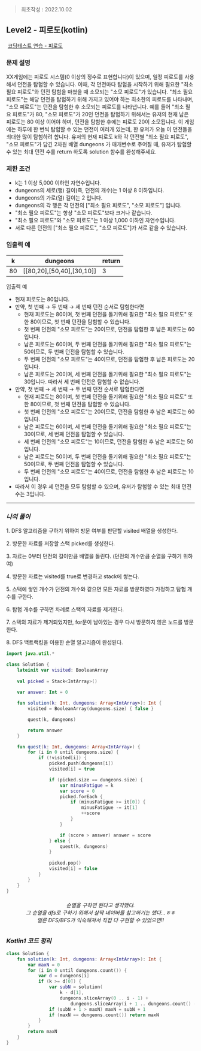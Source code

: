 > 최초작성 : 2022.10.02

## ******Level2 - 피로도****(kotlin)**

 [코딩테스트 연습 - 피로도](https://school.programmers.co.kr/learn/courses/30/lessons/87946)

### 문제 설명
 XX게임에는 피로도 시스템(0 이상의 정수로 표현합니다)이 있으며, 일정 피로도를 사용해서 던전을 탐험할 수 있습니다.
 이때, 각 던전마다 탐험을 시작하기 위해 필요한 "최소 필요 피로도"와 던전 탐험을 마쳤을 때 소모되는 "소모 피로도"가 있습니다.
 "최소 필요 피로도"는 해당 던전을 탐험하기 위해 가지고 있어야 하는 최소한의 피로도를 나타내며,
 "소모 피로도"는 던전을 탐험한 후 소모되는 피로도를 나타냅니다.
 예를 들어 "최소 필요 피로도"가 80, "소모 피로도"가 20인 던전을 탐험하기 위해서는 유저의 현재 남은 피로도는 80 이상 이어야 하며,
 던전을 탐험한 후에는 피로도 20이 소모됩니다.
 이 게임에는 하루에 한 번씩 탐험할 수 있는 던전이 여러개 있는데, 한 유저가 오늘 이 던전들을 최대한 많이 탐험하려 합니다.
 유저의 현재 피로도 k와 각 던전별 "최소 필요 피로도", "소모 피로도"가 담긴 2차원 배열 dungeons 가 매개변수로 주어질 때,
 유저가 탐험할수 있는 최대 던전 수를 return 하도록 solution 함수를 완성해주세요. 

### 제한 조건
-    k는 1 이상 5,000 이하인 자연수입니다.
-    dungeons의 세로(행) 길이(즉, 던전의 개수)는 1 이상 8 이하입니다.
-    dungeons의 가로(열) 길이는 2 입니다.
-    dungeons의 각 행은 각 던전의 ["최소 필요 피로도", "소모 피로도"] 입니다.
-    "최소 필요 피로도"는 항상 "소모 피로도"보다 크거나 같습니다.
-    "최소 필요 피로도"와 "소모 피로도"는 1 이상 1,000 이하인 자연수입니다.
-    서로 다른 던전의 ["최소 필요 피로도", "소모 피로도"]가 서로 같을 수 있습니다.

### **​입출력 예** 
| k          | dungeons                          | return |
|------------|-----------------------------------|--------|
| 80         | \[\[80,20\],\[50,40\],\[30,10\]\] | 3      |

입출력 예
- 현재 피로도는 80입니다.
- 만약, 첫 번째 → 두 번째 → 세 번째 던전 순서로 탐험한다면
    - 현재 피로도는 80이며, 첫 번째 던전을 돌기위해 필요한 "최소 필요 피로도" 또한 80이므로, 첫 번째 던전을 탐험할 수 있습니다.
    - 첫 번째 던전의 "소모 피로도"는 20이므로, 던전을 탐험한 후 남은 피로도는 60입니다.
    - 남은 피로도는 60이며, 두 번째 던전을 돌기위해 필요한 "최소 필요 피로도"는 50이므로, 두 번째 던전을 탐험할 수 있습니다.
    - 두 번째 던전의 "소모 피로도"는 40이므로, 던전을 탐험한 후 남은 피로도는 20입니다.
    - 남은 피로도는 20이며, 세 번째 던전을 돌기위해 필요한 "최소 필요 피로도"는 30입니다. 따라서 세 번째 던전은 탐험할 수 없습니다.
- 만약, 첫 번째 → 세 번째 → 두 번째 던전 순서로 탐험한다면
    - 현재 피로도는 80이며, 첫 번째 던전을 돌기위해 필요한 "최소 필요 피로도" 또한 80이므로, 첫 번째 던전을 탐험할 수 있습니다.
    - 첫 번째 던전의 "소모 피로도"는 20이므로, 던전을 탐험한 후 남은 피로도는 60입니다.
    - 남은 피로도는 60이며, 세 번째 던전을 돌기위해 필요한 "최소 필요 피로도"는 30이므로, 세 번째 던전을 탐험할 수 있습니다.
    - 세 번째 던전의 "소모 피로도"는 10이므로, 던전을 탐험한 후 남은 피로도는 50입니다.
    - 남은 피로도는 50이며, 두 번째 던전을 돌기위해 필요한 "최소 필요 피로도"는 50이므로, 두 번째 던전을 탐험할 수 있습니다.
    - 두 번째 던전의 "소모 피로도"는 40이므로, 던전을 탐험한 후 남은 피로도는 10입니다.
- 따라서 이 경우 세 던전을 모두 탐험할 수 있으며, 유저가 탐험할 수 있는 최대 던전 수는 3입니다.
---

### _**나의 풀이**_

1\. DFS 알고리즘을 구하기 위하여 방문 여부를 판단할 visited 배열을 생성한다.

2\. 방문한 자료를 저장할 스택 picked를 생성한다.

3\. 자료는 0부터 던전의 길이만큼 배열을 돌린다. (던전의 개수만큼 순열을 구하기 위하여)

4\. 방문한 자료는 visited를 true로 변경하고 stack에 쌓는다.

5\. 스택에 쌓인 개수가 던전의 개수와 같으면 모든 자료를 방문하였다 가정하고 탐험 개수를 구한다.

6\. 탐험 개수를 구하면 차례로 스택의 자료를 제거한다.

7\. 스택의 자료가 제거되었지만, for문이 남아있는 경우 다시 방문하지 않은 노드를 방문한다.

8\. DFS 백트랙킹을 이용한 순열 알고리즘이 완성된다.

```kt
import java.util.*

class Solution {
    lateinit var visited: BooleanArray
    
    val picked = Stack<IntArray>()
    
    var answer: Int = 0

    fun solution(k: Int, dungeons: Array<IntArray>): Int {
        visited = BooleanArray(dungeons.size) { false }

        quest(k, dungeons)

        return answer
    }

    fun quest(k: Int, dungeons: Array<IntArray>) {
        for (i in 0 until dungeons.size) {
            if (!visited[i]) {
                picked.push(dungeons[i])
                visited[i] = true

                if (picked.size == dungeons.size) {
                    var minusFatigue = k
                    var score = 0
                    picked.forEach {
                        if (minusFatigue >= it[0]) {
                            minusFatigue -= it[1]
                            ++score
                        }
                    }

                    if (score > answer) answer = score
                } else {
                    quest(k, dungeons)
                }
                
                picked.pop()
                visited[i] = false
            }
        }
    }
}
```

<center>

###### 순열을 구하면 된다고 생각했다.<br>그 순열을 dfs로 구하기 위해서 살짝 네이버를 참고하기는 했다...ㅎㅎ<br>얼른 DFS/BFS가 익숙해져서 직접 다 구현할 수 있었으면!!

</center>

### _**Kotlin1 코드 정리**_

```kt
class Solution {
    fun solution(k: Int, dungeons: Array<IntArray>): Int {
        var maxN = 0
        for (i in 0 until dungeons.count()) {
            var d = dungeons[i]
            if (k >= d[0]) {
                var subN = solution(
                    k - d[1], 
                    dungeons.sliceArray(0 .. i - 1) + 
                        dungeons.sliceArray(i + 1 .. dungeons.count() - 1))
                if (subN + 1 > maxN) maxN = subN + 1
                if (maxN == dungeons.count()) return maxN
            }
        }
        return maxN
    }
}
```